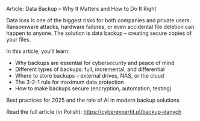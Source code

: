 Article: Data Backup – Why It Matters and How to Do It Right

Data loss is one of the biggest risks for both companies and private users. Ransomware attacks, hardware failures, or even accidental file deletion can happen to anyone. The solution is data backup – creating secure copies of your files.

In this article, you’ll learn:
- Why backups are essential for cybersecurity and peace of mind
- Different types of backups: full, incremental, and differential
- Where to store backups – external drives, NAS, or the cloud
- The 3-2-1 rule for maximum data protection
- How to make backups secure (encryption, automation, testing)

Best practices for 2025 and the role of AI in modern backup solutions

Read the full article (in Polish): https://cyberexpertit.pl/backup-danych
